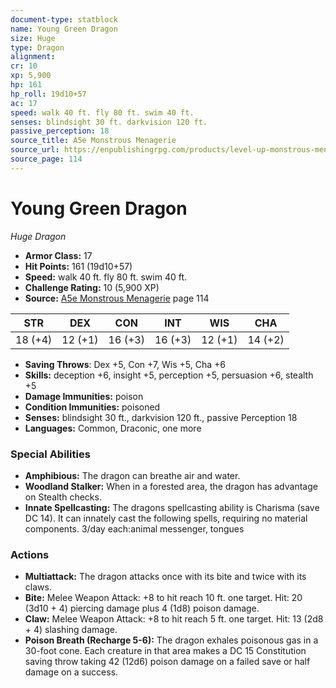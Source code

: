 ```yaml
---
document-type: statblock
name: Young Green Dragon
size: Huge
type: Dragon
alignment: 
cr: 10
xp: 5,900
hp: 161
hp_roll: 19d10+57
ac: 17
speed: walk 40 ft. fly 80 ft. swim 40 ft.
senses: blindsight 30 ft. darkvision 120 ft. 
passive_perception: 18
source_title: A5e Monstrous Menagerie
source_url: https://enpublishingrpg.com/products/level-up-monstrous-menagerie-a5e
source_page: 114
---
```


# Young Green Dragon

*Huge* *Dragon*

- **Armor Class:** 17
- **Hit Points:** 161 (19d10+57)
- **Speed:** walk 40 ft. fly 80 ft. swim 40 ft.
- **Challenge Rating:** 10 (5,900 XP)
- **Source:** [A5e Monstrous Menagerie](https://enpublishingrpg.com/products/level-up-monstrous-menagerie-a5e) page 114

| STR | DEX | CON | INT | WIS | CHA |
| --- | --- | --- | --- | --- | --- |
| 18 (+4) | 12 (+1) | 16 (+3) | 16 (+3) | 12 (+1) | 14 (+2) |

- **Saving Throws**: Dex +5, Con +7, Wis +5, Cha +6
- **Skills:** deception +6, insight +5, perception +5, persuasion +6, stealth +5
- **Damage Immunities:** poison
- **Condition Immunities:** poisoned
- **Senses:** blindsight 30 ft., darkvision 120 ft., passive Perception 18
- **Languages:** Common, Draconic, one more

### Special Abilities

- **Amphibious:** The dragon can breathe air and water.
- **Woodland Stalker:** When in a forested area, the dragon has advantage on Stealth checks.
- **Innate Spellcasting:** The dragons spellcasting ability is Charisma (save DC 14). It can innately cast the following spells, requiring no material components. 3/day each:animal messenger, tongues

### Actions

- **Multiattack:** The dragon attacks once with its bite and twice with its claws.
- **Bite:** Melee Weapon Attack: +8 to hit  reach 10 ft.  one target. Hit: 20 (3d10 + 4) piercing damage plus 4 (1d8) poison damage.
- **Claw:** Melee Weapon Attack: +8 to hit  reach 5 ft.  one target. Hit: 13 (2d8 + 4) slashing damage.
- **Poison Breath (Recharge 5-6):** The dragon exhales poisonous gas in a 30-foot cone. Each creature in that area makes a DC 15 Constitution saving throw  taking 42 (12d6) poison damage on a failed save or half damage on a success.
